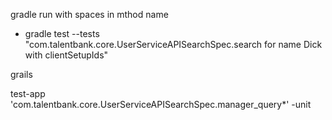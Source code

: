 gradle run with spaces in mthod name

-   gradle test --tests "com.talentbank.core.UserServiceAPISearchSpec.search for name Dick with clientSetupIds"

grails 

test-app 'com.talentbank.core.UserServiceAPISearchSpec.manager_query*' -unit
